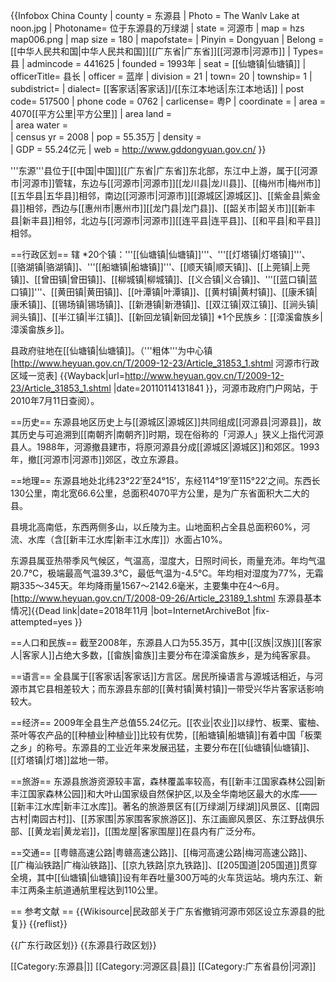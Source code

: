 {{Infobox China County
| county  = 东源县
| Photo = The Wanlv Lake at noon.jpg 
| Photoname= 位于东源县的万绿湖 
| state = 河源市
| map = hzs map006.png
| map size = 180 
| mapofstate= 
| Pinyin   = Dongyuan
| Belong = [[中华人民共和国|中华人民共和国]][[广东省|广东省]][[河源市|河源市]]
| Types= 县
| admincode = 441625
| founded = 1993年
| seat = [[仙塘镇|仙塘镇]] 
| officerTitle= 县长
| officer = 蓝岸
| division = 21
| town= 20
| township= 1
| subdistrict= 
| dialect= [[客家话|客家话]]/[[东江本地话|东江本地话]]
| post code= 517500
| phone code = 0762
| carlicense= 粤P
| coordinate = 
| area = 4070[[平方公里|平方公里]]
| area land =  
| area water =  
| census yr = 2008
| pop = 55.35万
| density =  
| GDP = 55.24亿元
| web = http://www.gddongyuan.gov.cn/
}}

'''东源'''县位于[[中国|中国]][[广东省|广东省]]东北部，东江中上游，属于[[河源市|河源市]]管辖，东边与[[河源市|河源市]][[龙川县|龙川县]]、[[梅州市|梅州市]][[五华县|五华县]]相邻，南边[[河源市|河源市]][[源城区|源城区]]、[[紫金县|紫金县]]相邻，西边与[[惠州市|惠州市]][[龙门县|龙门县]]、[[韶关市|韶关市]][[新丰县|新丰县]]相邻，北边与[[河源市|河源市]][[连平县|连平县]]、[[和平县|和平县]]相邻。

==行政区划==
辖
*20个镇：'''[[仙塘镇|仙塘镇]]'''、'''[[灯塔镇|灯塔镇]]'''、[[骆湖镇|骆湖镇]]、'''[[船塘镇|船塘镇]]'''、[[顺天镇|顺天镇]]、[[上莞镇|上莞镇]]、[[曾田镇|曾田镇]]、[[柳城镇|柳城镇]]、[[义合镇|义合镇]]、'''[[蓝口镇|蓝口镇]]'''、[[黄田镇|黄田镇]]、[[叶潭镇|叶潭镇]]、[[黄村镇|黄村镇]]、[[康禾镇|康禾镇]]、[[锡场镇|锡场镇]]、[[新港镇|新港镇]]、[[双江镇|双江镇]]、[[涧头镇|涧头镇]]、[[半江镇|半江镇]]、[[新回龙镇|新回龙镇]]
*1个民族乡：[[漳溪畲族乡|漳溪畲族乡]]。

县政府驻地在[[仙塘镇|仙塘镇]]。（'''粗体'''为中心镇<ref>[http://www.heyuan.gov.cn/T/2009-12-23/Article_31853_1.shtml 河源市行政区域一览表] {{Wayback|url=http://www.heyuan.gov.cn/T/2009-12-23/Article_31853_1.shtml |date=20110114131841 }}，河源市政府门户网站，于2010年7月11日查阅</ref>）。

==历史==
东源县地区历史上与[[源城区|源城区]]共同组成[[河源县|河源县]]，故其历史与可追溯到[[南朝齐|南朝齐]]时期，现在俗称的「河源人」狭义上指代河源县人。1988年，河源撤县建市，将原河源县分成[[源城区|源城区]]和郊区。1993年，撤[[河源市|河源市]]郊区，改立东源县。

==地理==
东源县地处北纬23°22′至24°15′，东经114°19′至115°22′之间。东西长130公里，南北宽66.6公里，总面积4070平方公里，是为广东省面积大二大的县。

县境北高南低，东西两侧多山，以丘陵为主。山地面积占全县总面积60%，河流、水库（含[[新丰江水库|新丰江水库]]）水面占10%。

东源县属亚热带季风气候区，气温高，湿度大，日照时间长，雨量充沛。年均气温20.7℃，极端最高气温39.3℃，最低气温为-4.5℃。年均相对湿度为77%，无霜期335～345天。年均降雨量1567～2142.6毫米，主要集中在4～6月。<ref>[http://www.heyuan.gov.cn/T/2008-09-26/Article_23189_1.shtml 东源县基本情况]{{Dead link|date=2018年11月 |bot=InternetArchiveBot |fix-attempted=yes }}</ref>

==人口和民族==
截至2008年，东源县人口为55.35万，其中[[汉族|汉族]][[客家人|客家人]]占绝大多数，[[畲族|畲族]]主要分布在漳溪畲族乡，是为纯客家县。

==语言==
全县属于[[客家话|客家话]]方言区。居民所操语言与源城话相近，与河源市其它县相差较大；而东源县东部的[[黄村镇|黄村镇]]一带受兴华片客家话影响较大。

==经济==
2009年全县生产总值55.24亿元。[[农业|农业]]以绿竹、板栗、蜜柚、茶叶等农产品的[[种植业|种植业]]比较有优势，[[船塘镇|船塘镇]]有着中国「板栗之乡」的称号。东源县的工业近年来发展迅猛，主要分布在[[仙塘镇|仙塘镇]]、[[灯塔镇|灯塔]]盆地一带。

==旅游==
东源县旅游资源较丰富，森林覆盖率较高，有[[新丰江国家森林公园|新丰江国家森林公园]]和大叶山国家级自然保护区,以及全华南地区最大的水库——[[新丰江水库|新丰江水库]]。著名的旅游景区有[[万绿湖|万绿湖]]风景区、[[南园古村|南园古村]]、[[苏家围|苏家围客家旅游区]]、东江画廊风景区、东江野战俱乐部、[[黄龙岩|黄龙岩]]，[[围龙屋|客家围屋]]在县内有广泛分布。

==交通==
[[粤赣高速公路|粤赣高速公路]]、[[梅河高速公路|梅河高速公路]]、[[广梅汕铁路|广梅汕铁路]]、[[京九铁路|京九铁路]]、[[205国道|205国道]]贯穿全境，其中[[仙塘镇|仙塘镇]]设有年吞吐量300万吨的火车货运站。境内东江、新丰江两条主航道通航里程达到110公里。

== 参考文献 ==
{{Wikisource|民政部关于广东省撤销河源市郊区设立东源县的批复}}
{{reflist}}

{{广东行政区划}}
{{东源县行政区划}}

[[Category:东源县|]]
[[Category:河源区县|县]]
[[Category:广东省县份|河源]]